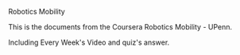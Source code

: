 Robotics Mobility

This is the documents from the Coursera Robotics Mobility - UPenn.

Including Every Week's Video and quiz's answer.
